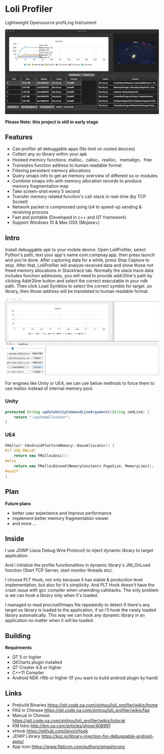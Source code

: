 # Loli Profiler

Lightweight Opensource profiLing Instrument

![](res/images/macos.png)

**Please Note: this project is still in early stage**

## Features

- Can profiler all debuggable apps (No limit on rooted devices)
- Collect any so library within your apk
- Hooked memory functions: malloc、calloc、realloc、memalign、free
- Translates function address to human readable format
- Filtering persistent memory allocations
- Query smaps info to get an memory overview of different so or modules
- Combine smaps info with memory allocation records to produce memory fragmentation map
- Take screen-shot every 5 second
- Transfer memory related function's call-stack in real-time (by TCP Socket)
- Network packet is compressed using lz4 to speed-up sending & receiving process
- Fast and portable (Developed in c++ and QT framework)
- Support Windows 10 & Max OSX (Mojave+)

## Intro

Install debuggable apk to your mobile device. Open LoliProfiler, select Python's path, text your app's name com.compnay.app, then press launch and you're done. After capturing data for a while, press Stop Capture to stop. After that, LoliProfiler will analyze received data and show those not freed memory allocations in Stacktrace tab. Normally the stack trace data includes function addresses, you will need to provide addr2line's path by clicking Addr2line button and select the correct executable in your ndk path. Then click Load Symblos to select the correct symblo for target .so library, then those address will be translated to human readable format.

![](res/images/screenshot.gif)

For engines like Unity or UE4, we can use below methods to force them to use malloc instead of internal memory pool. 

### Unity

```java
protected String updateUnityCommandLineArguments(String cmdLine) {
    return "-systemallocator";
}
```

### UE4

```c++
FMalloc* FAndroidPlatformMemory::BaseAllocator() {
#if USE_MALLOC
    return new FMallocAnsi();
#else
    return new FMallocBinned(MemoryConstants.PageSize, MemoryLimit);
#endif
}
```

## Plan

**Future plans**

* better user experience and improve performance
* implement better memory fragmentation viewer 
* and more ... 

## Inside

I use JDWP (Java Debug Wire Protocol) to inject dynamic library to target application.

And i initialize the profile functionalities in dynamic library's JNI_OnLoad function (Start TCP Server, start monitor threads etc).

I choose PLT Hook, not only because it has stable & production level implementation, but also for it's simplicity. And PLT Hook doesn't have the crash issue with gcc compiler when unwinding callstacks. The only problem is we can hook a library only when it's loaded.

I managed to read proc/self/maps file repeatedly to detect if there's any target so library is loaded to the application, if so i'll hook the newly loaded library automatically. This way we can hook any dynamic library in an application no matter when it will be loaded.

## Building

**Requirments**

* QT 5 or higher
* QtCharts plugin installed
* QT Creater 4.8 or higher
* C++11 Compiler
* Android NDK r16b or higher (If you want to build android plugin by hand)

## Links

* Prebuild Binaries https://git.code.oa.com/xinhou/loli_profiler/wikis/home
* FAQ in Chinese https://git.code.oa.com/xinhou/loli_profiler/wikis/faq
* Manual in Chinese https://git.code.oa.com/xinhou/loli_profiler/wikis/tutorial
* KM Intro http://km.oa.com/articles/show/408991
* xHook https://github.com/iqiyi/xHook
* JDWP Library https://koz.io/library-injection-for-debuggable-android-apps/
* App Icon https://www.flaticon.com/authors/smashicons
